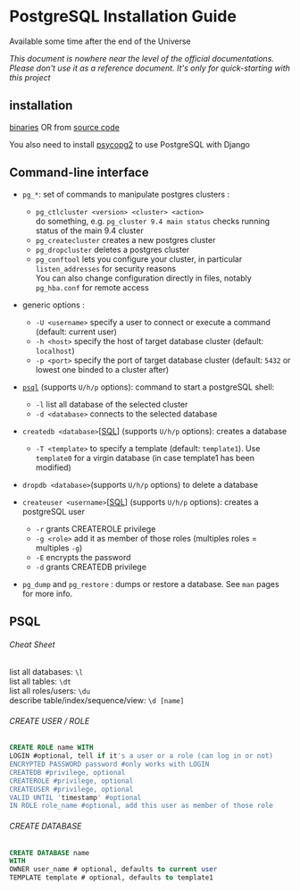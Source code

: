 # PostgreSQL Installation Guide
Available some time after the end of the Universe

*This document is nowhere near the level of the official documentations. Please don't use it as a reference document. It's only for quick-starting with this project*

## installation
[binaries](http://www.postgresql.org/download/) OR from [source code](https://github.com/johnpapa/angular-styleguide/blob/master/a1/README.md)

You also need to install [psycopg2](http://initd.org/psycopg/) to use PostgreSQL with Django

## Command-line interface
- `pg_*`: set of commands to manipulate postgres clusters :
  - `pg_ctlcluster <version> <cluster> <action>`  
  do something, e.g. `pg_cluster 9.4 main status` checks running status of the main 9.4 cluster
  - `pg_createcluster` creates a new postgres cluster
  - `pg_dropcluster` deletes a postgres cluster
  - `pg_conftool` lets you configure your cluster, in particular `listen_addresses` for security reasons  
  You can also change configuration directly in files, notably `pg_hba.conf` for remote access

- generic options :
  - `-U <username>` specify a user to connect or execute a command (default: current user)
  - `-h <host>` specify the host of target database cluster (default: `localhost`)
  - `-p <port>` specify the port of target database cluster (default: `5432` or lowest one binded to a cluster after)

- [`psql`](#psql) (supports `U/h/p` options): command to start a postgreSQL shell:
  - `-l` list all database of the selected cluster
  - `-d <database>` connects to the selected database

- `createdb <database>`\[[SQL](#create-database)\] (supports `U/h/p` options): creates a database
  - `-T <template>` to specify a template (default: `template1`). Use `template0` for a virgin database (in case template1 has been modified)
- `dropdb <database>`(supports `U/h/p` options) to delete a database

- `createuser <username>`\[[SQL](#create-user--role)\] (supports `U/h/p` options): creates a postgreSQL user
  - `-r` grants CREATEROLE privilege
  - `-g <role>` add it as member of those roles (multiples roles = multiples `-g`)
  - `-E` encrypts the password
  - `-d` grants CREATEDB privilege

- `pg_dump` and `pg_restore` : dumps or restore a database. See `man` pages for more info.

## PSQL
###### Cheat Sheet
list all databases: `\l`  
list all tables: `\dt`  
list all roles/users: `\du`  
describe table/index/sequence/view: `\d [name]`  

###### CREATE USER / ROLE
```SQL
CREATE ROLE name WITH
LOGIN #optional, tell if it's a user or a role (can log in or not)
ENCRYPTED PASSWORD password #only works with LOGIN
CREATEDB #privilege, optional
CREATEROLE #privilege, optional
CREATEUSER #privilege, optional
VALID UNTIL 'timestamp' #optional
IN ROLE role_name #optional, add this user as member of those role
```
###### CREATE DATABASE
```SQL
CREATE DATABASE name
WITH
OWNER user_name # optional, defaults to current user
TEMPLATE template # optional, defaults to template1
```
